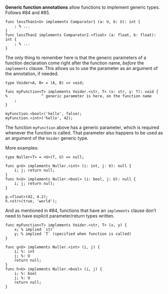 **Generic function annotations** allow functions to implement generic types. Follows #84 and #85.

```cp
func lessThan1<U> implements Comparator1 (a: U, b: U): int {
	; % ...
}
func lessThan2 implements Comparator2.<float> (a: float, b: float): int {
	; % ...
}
```

The only thing to remember here is that the generic parameters of a function declaration come right after the function name, *before* the `implements` clause. This allows us to use the parameter as an argument of the annotation, if needed.
```cp
type Voider<A, B> = (A, B) => void;

func myFunction<T> implements Voider.<str, T> (x: str, y: T): void {
%               ^ generic parameter is here, on the function name
	;
}

myFunction.<bool>('hello', false);
myFunction.<int>('hello', 42);
```
The function `myFunction` above has a generic parameter, which is required whenever the function is called. That parameter also happens to be used as an argument of the `Voider` generic type.

More examples:
```cp
type Nuller<T> = <U>(T, U) => null;

func g<U> implements Nuller.<int> (i: int, j: U): null {
	i; j; return null;
}
func h<U> implements Nuller.<bool> (i: bool, j: U): null {
	i; j; return null;
}

g.<float>(42, 4.2);
h.<str>(true, 'world');
```

And as mentioned in #84, functions that have an `implements` clause don’t need to have explicit parameter/return types written.
```cp
func myFunction<T> implements Voider.<str, T> (x, y) {
	x; % implied `str`
	y; % implied `T` (specified when function is called)
}

func g<U> implements Nuller.<int> (i, j) {
	i; %: int
	j; %: U
	return null;
}
func h<U> implements Nuller.<bool> (i, j) {
	i; %: bool
	j; %: U
	return null;
}
```
